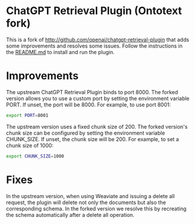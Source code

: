 # ChatGPT Retrieval Plugin (Ontotext fork)

This is a fork of http://github.com/openai/chatgpt-retrieval-plugin that adds some improvements and resolves
some issues. Follow the instructions in the [README.md](README.md) to install and run the plugin.

# Improvements

The upstream ChatGPT Retrieval Plugin binds to port 8000. The forked version allows you to use a custom port
by setting the environment variable PORT. If unset, the port will be 8000. For example, to use port 8001:

```bash
export PORT=8001
```

The upstream version uses a fixed chunk size of 200. The forked version's chunk size can be configured
by setting the environment variable CHUNK_SIZE. If unset, the chunk size will be 200. For example,
to set a chunk size of 1000:

```bash
export CHUNK_SIZE=1000
```

# Fixes

In the upstream version, when using Weaviate and issuing a delete all request, the plugin will delete not only
the documents but also the corresponding schema. In the forked version we resolve this by recreating the schema
automatically after a delete all operation.
